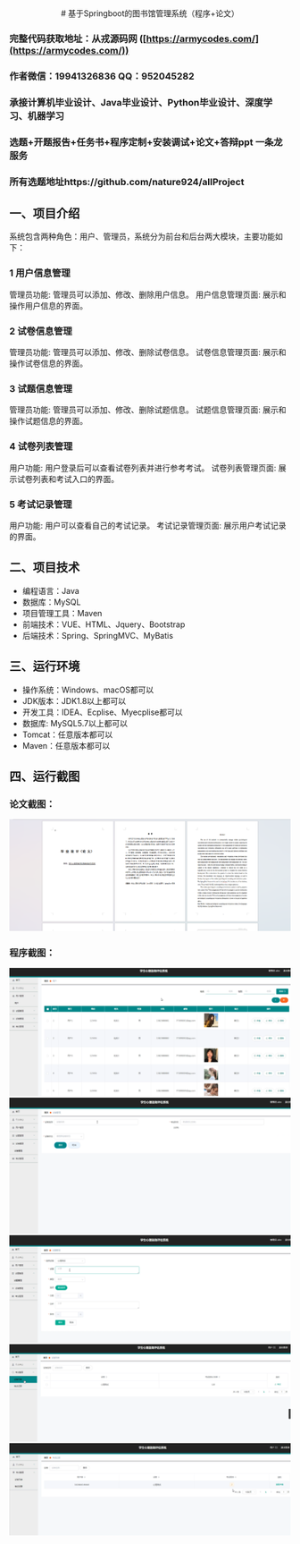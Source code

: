 <div align="center">
# 基于Springboot的图书馆管理系统（程序+论文）
</div>

### 完整代码获取地址：从戎源码网 ([https://armycodes.com/](https://armycodes.com/))
### 作者微信：19941326836  QQ：952045282 
### 承接计算机毕业设计、Java毕业设计、Python毕业设计、深度学习、机器学习
### 选题+开题报告+任务书+程序定制+安装调试+论文+答辩ppt 一条龙服务
### 所有选题地址https://github.com/nature924/allProject

一、项目介绍
---
系统包含两种角色：用户、管理员，系统分为前台和后台两大模块，主要功能如下：

### 1 用户信息管理
管理员功能: 管理员可以添加、修改、删除用户信息。
用户信息管理页面: 展示和操作用户信息的界面。
### 2 试卷信息管理
管理员功能: 管理员可以添加、修改、删除试卷信息。
试卷信息管理页面: 展示和操作试卷信息的界面。
### 3 试题信息管理
管理员功能: 管理员可以添加、修改、删除试题信息。
试题信息管理页面: 展示和操作试题信息的界面。
### 4 试卷列表管理
用户功能: 用户登录后可以查看试卷列表并进行参考考试。
试卷列表管理页面: 展示试卷列表和考试入口的界面。
### 5 考试记录管理
用户功能: 用户可以查看自己的考试记录。
考试记录管理页面: 展示用户考试记录的界面。




二、项目技术
---
- 编程语言：Java
- 数据库：MySQL
- 项目管理工具：Maven
- 前端技术：VUE、HTML、Jquery、Bootstrap
- 后端技术：Spring、SpringMVC、MyBatis

三、运行环境
---
- 操作系统：Windows、macOS都可以
- JDK版本：JDK1.8以上都可以
- 开发工具：IDEA、Ecplise、Myecplise都可以
- 数据库: MySQL5.7以上都可以
- Tomcat：任意版本都可以
- Maven：任意版本都可以

四、运行截图
---
### 论文截图：
![image/1.png](limage/1.png)

### 程序截图：
![image/1.png](image/1.png)
![image/1.png](image/2.png)
![image/1.png](image/3.png)
![image/1.png](image/4.png)
![image/1.png](image/5.png)



